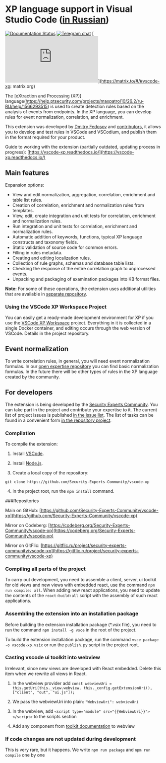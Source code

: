 # XP language support in Visual Studio Code ([in Russian](README.md))

[![Documentation Status](https://readthedocs.org/projects/vscode-xp/badge/?version=latest)](https://vscode-xp.readthedocs.io/ru/latest/?badge=latest ) [![Telegram chat](https://img.shields.io/static/v1?label=chat&message=Telegram&color=blue&logo=telegram)](https://t.me/s3curity_experts_community/75) [![Telegram chat](https://img.shields.io/matrix/vscode-xp:matrix.org?color=g&label=matrix&logo=matrix&logoColor=green)](https://matrix.to/#/#vscode-xp: matrix.org)

The [eXtraction and Processing (XP)] language(https://help.ptsecurity.com/projects/maxpatrol10/26.2/ru-RU/help/1566293515) is used to create detection rules based on the analysis of events from endpoints. In the XP language, you can develop rules for event normalization, correlation, and enrichment.

This extension was developed by [Dmitry Fedosov](https://github.com/DmitryOffsec) and [contributors](https://github.com/Security-Experts-Community/vscode-xp/graphs/contributors), it allows you to develop and test rules in VSCode and VSCodium, and publish them in the format required for your product.

Guide to working with the extension (partially outdated, updating process in progress): [https://vscode-xp.readthedocs.io/](https://vscode-xp.readthedocs.io/)

## Main features

Expansion options:

- View and edit normalization, aggregation, correlation, enrichment and table list rules.
- Creation of correlation, enrichment and normalization rules from templates.
- View, edit, create integration and unit tests for correlation, enrichment and normalization rules.
- Run integration and unit tests for correlation, enrichment and normalization rules.
- Automatic addition of keywords, functions, typical XP language constructs and taxonomy fields.
- Static validation of source code for common errors.
- Filling in rules metadata.
- Creating and editing localization rules.
- Collection of rule graphs, schemas and database table lists.
- Checking the response of the entire correlation graph to unprocessed events.
- Unpacking and packaging of examination packages into KB format files.

**Note:** For some of these operations, the extension uses additional utilities that are available in [separate repository](https://github.com/vxcontrol/xp-kbt/releases).

### Using the VSCode XP Workspace Project

You can easily get a ready-made development environment for XP if you use the [VSCode XP Workspace](https://github.com/Security-Experts-Community/vscode-xp-workspace) project. Everything in it is collected in a single Docker container, and editing occurs through the web version of VSCode.
Details in the project repository.

## Event normalization

To write correlation rules, in general, you will need event normalization formulas. In our [open expertise repository](https://github.com/Security-Experts-Community/open-xp-rules) you can find basic normalization formulas. In the future there will be other types of rules in the XP language created by the community.

## For developers

The extension is being developed by the [Security Experts Community](https://github.com/Security-Experts-Community). You can take part in the project and contribute your expertise to it. The current list of project issues is published [in the issue list](https://github.com/Security-Experts-Community/vscode-xp/issues). The list of tasks can be found in a convenient form [in the repository project](https://github.com/orgs/Security-Experts-Community/projects/2/views/3).

### Compilation

To compile the extension:

1. Install [VSCode](https://code.visualstudio.com/).

2. Install [Node.js](https://nodejs.org/).

3. Create a local copy of the repository:

```
git clone https://github.com/Security-Experts-Community/vscode-xp
```

4. In the project root, run the `npm install` command.

###Repositories

Main on GitHub: [https://github.com/Security-Experts-Community/vscode-xp](https://github.com/Security-Experts-Community/vscode-xp)

Mirror on Codeberg: [https://codeberg.org/Security-Experts-Community/vscode-xp](https://codeberg.org/Security-Experts-Community/vscode-xp)

Mirror on GitFlic: [https://gitflic.ru/project/security-experts-community/vscode-xp](https://gitflic.ru/project/security-experts-community/vscode-xp)

### Compiling all parts of the project

To carry out development, you need to assemble a client, server, ui toolkit for old views and new views with embedded react, use the command `npm run compile: all`.
When adding new react applications, you need to update the contents of the `react:build:all` script with the assembly of such react applications.

### Assembling the extension into an installation package

Before building the extension installation package (\*.vsix file), you need to run the command `npm install -g vsce` in the root of the project.

To build the extension installation package, run the command `vsce package -o vscode-xp.vsix` or run the `publish.py` script in the project root.

### Casting vscode ui toolkit into webview

Irrelevant, since new views are developed with React embedded. Delete this item when we rewrite all views in React.

1. In the webview provider add `const webviewUri = this.getUri(this._view.webview, this._config.getExtensionUri(), ["client", "out", "ui.js"]);`

2. We pass the webviewUri into plain: `"WebviewUri": webviewUri`

3. In the webview, add `<script type="module" src="{{WebviewUri}}"></script>` to the scripts section

4. Add any component from [toolkit documentation](https://github.com/microsoft/vscode-webview-ui-toolkit/blob/main/docs/components.md) to webview

### If code changes are not updated during development

This is very rare, but it happens. We write `npm run package` and `npm run compile` one by one